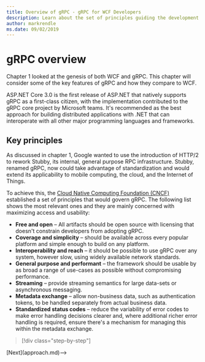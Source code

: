 ```yaml
---
title: Overview of gRPC - gRPC for WCF Developers
description: Learn about the set of principles guiding the development of gRPC.
author: markrendle
ms.date: 09/02/2019
---
```


# gRPC overview

Chapter 1 looked at the genesis of both WCF and gRPC. This chapter will consider some of the key features of gRPC and how they compare to WCF.

ASP.NET Core 3.0 is the first release of ASP.NET that natively supports gRPC as a first-class citizen, with the implementation contributed to the gRPC core project by Microsoft teams. It's recommended as the best approach for building distributed applications with .NET that can interoperate with all other major programming languages and frameworks.

## Key principles

As discussed in chapter 1, Google wanted to use the introduction of HTTP/2 to rework Stubby, its internal, general purpose RPC infrastructure. Stubby, renamed gRPC, now could take advantage of standardization and would extend its applicability to mobile computing, the cloud, and the Internet of Things.

To achieve this, the [Cloud Native Computing Foundation (CNCF)](https://www.cncf.io/) established a set of principles that would govern gRPC. The following list shows the most relevant ones and they are mainly concerned with maximizing access and usability:

- **Free and open** – All artifacts should be open source with licensing that doesn't constrain developers from adopting gRPC.
- **Coverage and simplicity** – should be available across every popular platform and simple enough to build on any platform.
- **Interoperability and reach** – it should be possible to use gRPC over any system, however slow, using widely available network standards.
- **General purpose and performant** – the framework should be usable by as broad a range of use-cases as possible without compromising performance.
- **Streaming** – provide streaming semantics for large data-sets or asynchronous messaging.
- **Metadata exchange** – allow non-business data, such as authentication tokens, to be handled separately from actual business data.
- **Standardized status codes** – reduce the variability of error codes to make error handling decisions clearer and, where additional richer error handling is required, ensure there's a mechanism for managing this within the metadata exchange.

>[!div class="step-by-step"]
<!-->[Next](approach.md)-->
